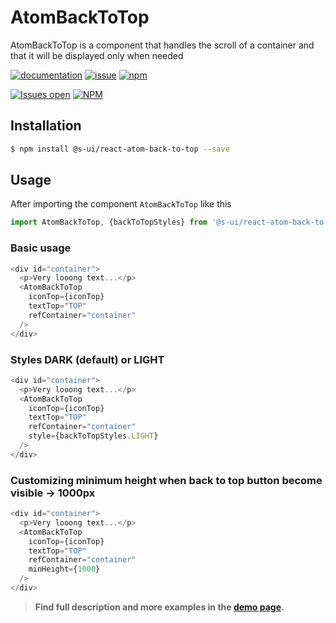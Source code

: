# AtomBackToTop

AtomBackToTop is a component that handles the scroll of a container and that it will be displayed only when needed

[![documentation](https://img.shields.io/badge/read%20the%20doc-black?logo=readthedocs)](https://sui-components.vercel.app/workbench/atom/backToTop/)
[![issue](https://img.shields.io/badge/report%20a%20bug-black?logo=openbugbounty&logoColor=red)](https://github.com/SUI-Components/sui-components/issues/new?&projects=4&template=bug-report.yml&assignees=&template=report-a-bug.yml&title=🪲+&labels=bug,component,atom,backToTop)
[![npm](https://img.shields.io/npm/dt/%40s-ui/react-atom-back-to-top?logo=npm&labelColor=black)](https://www.npmjs.com/package/@s-ui/react-atom-back-to-top)

[![Issues open](https://img.shields.io/github/issues-search/SUI-Components/sui-components?query=is%3Aopen%20label%3Acomponent%20label%3AbackToTop&logo=openbugbounty&logoColor=red&label=issues%20open&color=red)](https://github.com/SUI-Components/sui-components/issues?q=is%3Aopen+label%3Acomponent+label%3AbackToTop)
[![NPM](https://img.shields.io/npm/l/%40s-ui%2Freact-atom-back-to-top)](https://github.com/SUI-Components/sui-components/blob/main/components/atom/backToTop/LICENSE.md)

## Installation

```sh
$ npm install @s-ui/react-atom-back-to-top --save
```

## Usage

After importing the component `AtomBackToTop` like this

```javascript
import AtomBackToTop, {backToTopStyles} from '@s-ui/react-atom-back-to-top'
```

### Basic usage

```javascript
<div id="container">
  <p>Very looong text...</p>
  <AtomBackToTop
    iconTop={iconTop}
    textTop="TOP"
    refContainer="container"
  />
</div>
```

### Styles DARK (default) or LIGHT

```javascript
<div id="container">
  <p>Very looong text...</p>
  <AtomBackToTop
    iconTop={iconTop}
    textTop="TOP"
    refContainer="container"
    style={backToTopStyles.LIGHT}
  />
</div>
```

### Customizing minimum height when back to top button become visible → 1000px

```javascript
<div id="container">
  <p>Very looong text...</p>
  <AtomBackToTop
    iconTop={iconTop}
    textTop="TOP"
    refContainer="container"
    minHeight={1000}
  />
</div>
```


> **Find full description and more examples in the [demo page](https://sui-components.now.sh/workbench/atom/backToTop/demo).**